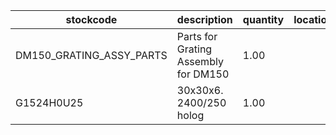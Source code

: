 |stockcode|description|quantity|location|
|---------|-----------|--------|--------|
|DM150_GRATING_ASSY_PARTS|Parts for Grating Assembly for DM150|1.00||
|G1524H0U25|30x30x6. 2400/250 holog|1.00||
